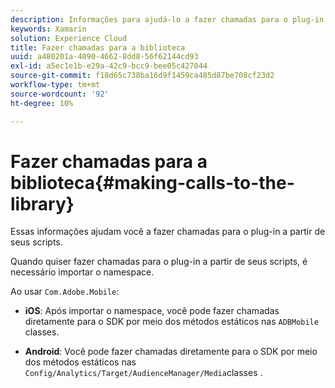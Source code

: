 ```yaml
---
description: Informações para ajudá-lo a fazer chamadas para o plug-in a partir de seus scripts.
keywords: Xamarin
solution: Experience Cloud
title: Fazer chamadas para a biblioteca
uuid: a480201a-4090-4662-8dd8-56f62144cd93
exl-id: a5ec1e1b-e29a-42c9-bcc9-bee05c427044
source-git-commit: f18d65c738ba16d9f1459ca485d87be708cf23d2
workflow-type: tm+mt
source-wordcount: '92'
ht-degree: 10%

---
```


# Fazer chamadas para a biblioteca{#making-calls-to-the-library}

Essas informações ajudam você a fazer chamadas para o plug-in a partir de seus scripts.

Quando quiser fazer chamadas para o plug-in a partir de seus scripts, é necessário importar o namespace.

Ao usar `Com.Adobe.Mobile`:

* **iOS**: Após importar o namespace, você pode fazer chamadas diretamente para o SDK por meio dos métodos estáticos nas  `ADBMobile` classes.

* **Android**: Você pode fazer chamadas diretamente para o SDK por meio dos métodos estáticos nas  `Config/Analytics/Target/AudienceManager/Media`classes .
